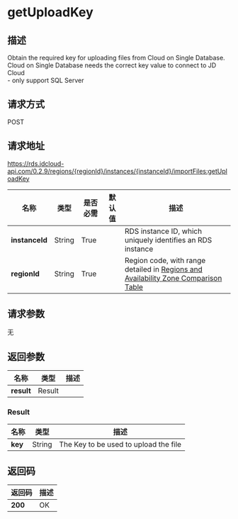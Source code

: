 # getUploadKey


## 描述
Obtain the required key for uploading files from Cloud on Single Database. Cloud on Single Database needs the correct key value to connect to JD Cloud<br>- only support SQL Server

## 请求方式
POST

## 请求地址
https://rds.jdcloud-api.com/0.2.9/regions/{regionId}/instances/{instanceId}/importFiles:getUploadKey

|名称|类型|是否必需|默认值|描述|
|---|---|---|---|---|
|**instanceId**|String|True| |RDS instance ID, which uniquely identifies an RDS instance|
|**regionId**|String|True| |Region code, with range detailed in [Regions and Availability Zone Comparison Table](../Enum-Definitions/Regions-AZ.md)|

## 请求参数
无


## 返回参数
|名称|类型|描述|
|---|---|---|
|**result**|Result| |

### Result
|名称|类型|描述|
|---|---|---|
|**key**|String|The Key to be used to upload the file|

## 返回码
|返回码|描述|
|---|---|
|**200**|OK|
